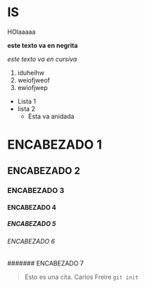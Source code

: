 # IS
HOlaaaaa

**este texto va en negrita**

*este texto va en cursiva*

1. iduheihw
2. weiofjweof
3. ewiofjwep

* Lista 1
* lista 2
  * Esta va anidada

# ENCABEZADO 1
## ENCABEZADO 2
### ENCABEZADO 3
#### ENCABEZADO 4
##### ENCABEZADO 5
###### ENCABEZADO 6
####### ENCABEZADO 7

> Esto es una cita. Carlos Freire
`git init`
